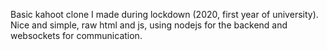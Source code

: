 Basic kahoot clone I made during lockdown (2020, first year of university). Nice and simple, raw html and js, using nodejs for the backend and websockets for communication.
